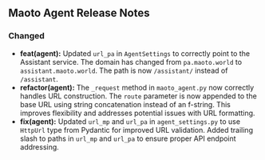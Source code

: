 ## Maoto Agent Release Notes

### Changed

* **feat(agent):** Updated `url_pa` in `AgentSettings` to correctly point to the Assistant service. The domain has changed from `pa.maoto.world` to `assistant.maoto.world`.  The path is now `/assistant/` instead of `/assistant`.
* **refactor(agent):**  The `_request` method in `maoto_agent.py` now correctly handles URL construction. The `route` parameter is now appended to the base URL using string concatenation instead of an f-string. This improves flexibility and addresses potential issues with URL formatting.
* **fix(agent):** Updated `url_mp` and `url_pa` in `agent_settings.py` to use `HttpUrl` type from Pydantic for improved URL validation.  Added trailing slash to paths in `url_mp` and `url_pa` to ensure proper API endpoint addressing.



